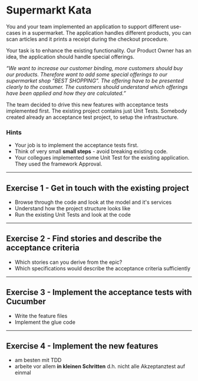 # Supermarkt Kata

You and your team implemented an application to support different use-cases in a supermarket. The application
handles different products, you can scan articles and it prints a receipt during the checkout procedure.

Your task is to enhance the existing functionality. Our Product Owner has an idea, the application should handle 
special offerings.

*“We want to increase our customer binding, more customers should buy our products. Therefore want to add some special offerings 
to our supermarket shop “BEST SHOPPING”. The offering have to be presented clearly to the costumer. The customers should understand
which offerings have been applied and how they are calculated.”*

The team decided to drive this new features with acceptance tests implemented first. The existing project contains just Unit Tests. 
Somebody created already an acceptance test project, to setup the infrastructure.

### Hints

* Your job is to implement the acceptance tests first.
* Think of very small **small steps** - avoid breaking existing code.
* Your collegues implemented some Unit Test for the existing application. They used the framework Approval. 

---
## Exercise 1 - Get in touch with the existing project
* Browse through the code and look at the model and it's services
* Understand how the project structure looks like
* Run the existing Unit Tests and look at the code

---
## Exercise 2 - Find stories and describe the acceptance criteria
* Which stories can you derive from the epic?
* Which specifications would describe the acceptance criteria sufficiently

---
## Exercise 3 - Implement the acceptance tests with Cucumber
* Write the feature files
* Implement the glue code 

---
## Exercise 4 - Implement the new features
* am besten mit TDD
* arbeite vor allem **in kleinen Schritten** d.h. nicht alle Akzeptanztest auf einmal
